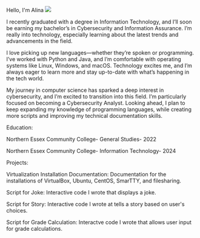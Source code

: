 Hello, I'm Alina 
<a href="https://linkedin.com/in/AlinaConcepcion"><img src="https://img.shields.io/badge/-LinkedIn-0072b1?&style=for-the-badge&logo=linkedin&logoColor=white" /></a>
 
I recently graduated with a degree in Information Technology, and I’ll soon be earning my bachelor’s in Cybersecurity and Information Assurance. I’m really into technology, especially learning about the latest trends and advancements in the field.

I love picking up new languages—whether they’re spoken or programming. I’ve worked with Python and Java, and I’m comfortable with operating systems like Linux, Windows, and macOS. Technology excites me, and I’m always eager to learn more and stay up-to-date with what’s happening in the tech world.

My journey in computer science has sparked a deep interest in cybersecurity, and I’m excited to transition into this field. I’m particularly focused on becoming a Cybersecurity Analyst.
Looking ahead, I plan to keep expanding my knowledge of programming languages, while creating more scripts and improving my technical documentation skills.

Education:

Northern Essex Community College- General Studies- 2022		

Northern Essex Community College- Information Technology- 2024

Projects: 

Virtualization Installation Documentation: Documentation for the installations of VirtualBox, Ubuntu, CentOS, SmarTTY, and filesharing.

Script for Joke: Interactive code I wrote that displays a joke.

Script for Story: Interactive code I wrote at tells a story based on user's choices.

Script for Grade Calculation: Interactve code I wrote that allows user input for grade calculations. 
